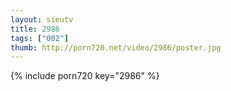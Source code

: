 ```yaml
--- 
layout: sieutv
title: 2986
tags: ["002"]
thumb: http://porn720.net/video/2986/poster.jpg
---
```

{% include porn720 key="2986" %} 
